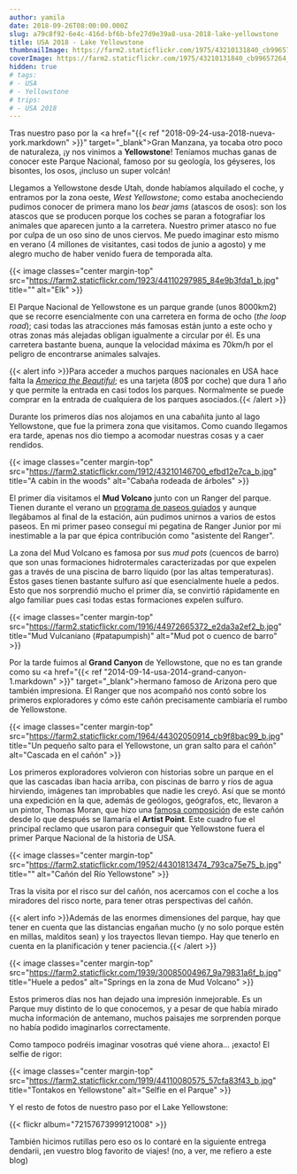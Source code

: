 ```yaml
---
author: yamila
date: 2018-09-26T08:00:00.000Z
slug: a79c8f92-6e4c-416d-bf6b-bfe27d9e39a8-usa-2018-lake-yellowstone
title: USA 2018 - Lake Yellowstone
thumbnailImage: https://farm2.staticflickr.com/1975/43210131840_cb99657264_c.jpg
coverImage: https://farm2.staticflickr.com/1975/43210131840_cb99657264_b.jpg
hidden: true
# tags:
# - USA
# - Yellowstone
# trips:
# - USA 2018
---
```


Tras nuestro paso por la <a href="{{< ref "2018-09-24-usa-2018-nueva-york.markdown" >}}" target="_blank">Gran Manzana</a>, ya tocaba otro poco de naturaleza, ¡y nos vinimos a **Yellowstone**! Teníamos muchas ganas de conocer este Parque Nacional, famoso por su geología, los géyseres, los bisontes, los osos, ¡incluso un super volcán!

<!--more-->

Llegamos a Yellowstone desde Utah, donde habíamos alquilado el coche, y entramos por la zona oeste, *West Yellowstone*; como estaba anocheciendo pudimos conocer de primera mano los *bear jams* (atascos de osos): son los atascos que se producen porque los coches se paran a fotografiar los animales que aparecen junto a la carretera. Nuestro primer atasco no fue por culpa de un oso sino de unos ciervos. Me puedo imaginar esto mismo en verano (4 millones de visitantes, casi todos de junio a agosto) y me alegro mucho de haber venido fuera de temporada alta.

{{< image classes="center margin-top" src="https://farm2.staticflickr.com/1923/44110297985_84e9b3fda1_b.jpg" title="" alt="Elk" >}}

El Parque Nacional de Yellowstone es un parque grande (unos 8000km2) que se recorre esencialmente con una carretera en forma de ocho (*the loop road*); casi todas las atracciones más famosas están junto a este ocho y otras zonas más alejadas obligan igualmente a circular por él. Es una carretera bastante buena, aunque la velocidad máxima es 70km/h por el peligro de encontrarse animales salvajes.

{{< alert info >}}Para acceder a muchos parques nacionales en USA hace falta la <a href="https://www.nps.gov/planyourvisit/passes.htm" target="_blank">*America the Beautiful*</a>; es una tarjeta (80$ por coche) que dura 1 año y que permite la entrada en casi todos los parques. Normalmente se puede comprar en la entrada de cualquiera de los parques asociados.{{< /alert >}}

Durante los primeros días nos alojamos en una cabañita junto al lago Yellowstone, que fue la primera zona que visitamos. Como cuando llegamos era tarde, apenas nos dio tiempo a acomodar nuestras cosas y a caer rendidos.

{{< image classes="center margin-top" src="https://farm2.staticflickr.com/1912/43210146700_efbd12e7ca_b.jpg" title="A cabin in the woods" alt="Cabaña rodeada de árboles" >}}

El primer día visitamos el **Mud Volcano** junto con un Ranger del parque. Tienen durante el verano un <a href="https://www.nps.gov/yell/planyourvisit/ranger-programs.htm" target="_blank">programa de paseos guiados</a> y aunque llegábamos al final de la estación, aún pudimos unirnos a varios de estos paseos. En mi primer paseo conseguí mi pegatina de Ranger Junior por mi inestimable a la par que épica contribución como "asistente del Ranger".

La zona del Mud Volcano es famosa por sus *mud pots* (cuencos de barro) que son unas formaciones hidrotermales caracterizadas por que expelen gas a través de una piscina de barro líquido (por las altas temperaturas). Estos gases tienen bastante sulfuro así que esencialmente huele a pedos. Esto que nos sorprendió mucho el primer día, se convirtió rápidamente en algo familiar pues casi todas estas formaciones expelen sulfuro.

{{< image classes="center margin-top" src="https://farm2.staticflickr.com/1916/44972665372_e2da3a2ef2_b.jpg" title="Mud Vulcaniano (#patapumpish)" alt="Mud pot o cuenco de barro" >}}

Por la tarde fuimos al **Grand Canyon** de Yellowstone, que no es tan grande como su <a href="{{< ref "2014-09-14-usa-2014-grand-canyon-1.markdown" >}}" target="_blank">hermano famoso de Arizona</a> pero que también impresiona. El Ranger que nos acompañó nos contó sobre los primeros exploradores y cómo este cañón precisamente cambiaría el rumbo de Yellowstone.

{{< image classes="center margin-top" src="https://farm2.staticflickr.com/1964/44302050914_cb9f8bac99_b.jpg" title="Un pequeño salto para el Yellowstone, un gran salto para el cañón" alt="Cascada en el cañón" >}}

Los primeros exploradores volvieron con historias sobre un parque en el que las cascadas iban hacia arriba, con piscinas de barro y ríos de agua hirviendo, imágenes tan improbables que nadie les creyó. Así que se montó una expedición en la que, además de geólogos, geógrafos, etc, llevaron a un pintor, Thomas Moran, que hizo una <a href="https://goo.gl/images/1y51PB" target="_blank">famosa composición</a> de este cañón desde lo que después se llamaría el **Artist Point**. Este cuadro fue el principal reclamo que usaron para conseguir que Yellowstone fuera el primer Parque Nacional de la historia de USA.

{{< image classes="center margin-top" src="https://farm2.staticflickr.com/1952/44301813474_793ca75e75_b.jpg" title="" alt="Cañón del Río Yellowstone" >}}

Tras la visita por el risco sur del cañón, nos acercamos con el coche a los miradores del risco norte, para tener otras perspectivas del cañón.

{{< alert info >}}Además de las enormes dimensiones del parque, hay que tener en cuenta que las distancias engañan mucho (y no solo porque estén en millas, malditos sean) y los trayectos llevan tiempo. Hay que tenerlo en cuenta en la planificación y tener paciencia.{{< /alert >}}

{{< image classes="center margin-top" src="https://farm2.staticflickr.com/1939/30085004967_9a79831a6f_b.jpg" title="Huele a pedos" alt="Springs en la zona de Mud Volcano" >}}

Estos primeros días nos han dejado una impresión inmejorable. Es un Parque muy distinto de lo que conocemos, y a pesar de que había mirado mucha información de antemano, muchos paisajes me sorprenden porque no había podido imaginarlos correctamente.

Como tampoco podréis imaginar vosotras qué viene ahora... ¡exacto! El selfie de rigor:

{{< image classes="center margin-top" src="https://farm2.staticflickr.com/1919/44110080575_57cfa83f43_b.jpg" title="Tontakos en Yellowstone" alt="Selfie en el Parque" >}}

Y el resto de fotos de nuestro paso por el Lake Yellowstone:

{{< flickr album="72157673999121008" >}}

También hicimos rutillas pero eso os lo contaré en la siguiente entrega dendarii, ¡en vuestro blog favorito de viajes! (no, a ver, me refiero a este blog)
